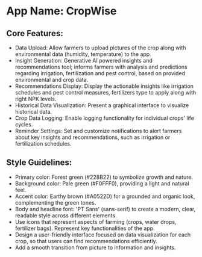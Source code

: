 # **App Name**: CropWise

## Core Features:

- Data Upload: Allow farmers to upload pictures of the crop along with environmental data (humidity, temperature) to the app.
- Insight Generation: Generative AI powered insights and recommendations tool; informs farmers with analysis and predictions regarding irrigation, fertilization and pest control, based on provided environmental and crop data.
- Recommendations Display: Display the actionable insights like irrigation schedules and pest control measures, fertilizers type to apply along with right NPK levels.
- Historical Data Visualization: Present a graphical interface to visualize historical data.
- Crop Data Logging: Enable logging functionality for individual crops' life cycles.
- Reminder Settings: Set and customize notifications to alert farmers about key insights and recommendations, such as irrigation or fertilization schedules.

## Style Guidelines:

- Primary color: Forest green (#228B22) to symbolize growth and nature.
- Background color: Pale green (#F0FFF0), providing a light and natural feel.
- Accent color: Earthy brown (#A0522D) for a grounded and organic look, complementing the green tones.
- Body and headline font: 'PT Sans' (sans-serif) to create a modern, clear, readable style across different elements.
- Use icons that represent aspects of farming (crops, water drops, fertilizer bags). Represent key functionalities of the app.
- Design a user-friendly interface focused on data visualization for each crop, so that users can find recommendations efficiently.
- Add a smooth transition from picture to information and insights.
